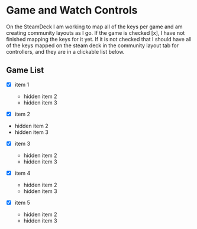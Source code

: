# Game and Watch Controls

On the SteamDeck I am working to map all of the keys per game and am creating community layouts as I go. If the game is checked [x], I have not finished mapping the keys for it yet. If it is not checked that I should have all of the keys mapped on the steam deck in the community layout tab for controllers, and they are in a clickable list below. 

## Game List

- [x] item 1
  - hidden item 2
  - hidden item 3

 - [x] item 2
  - hidden item 2
  - hidden item 3

- [x] item 3
  - hidden item 2
  - hidden item 3

- [x] item 4
  - hidden item 2
  - hidden item 3

- [x] item 5
  - hidden item 2
  - hidden item 3
